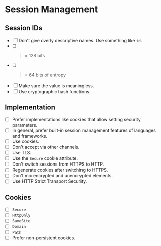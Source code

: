 # Session Management

## Session IDs
- [ ]  Don't give overly descriptive names.  Use something like `id`.
- [ ]  >= 128 bits
- [ ]  >= 64 bits of entropy
- [ ]  Make sure the value is meaningless.
- [ ]  Use cryptographic hash functions.

## Implementation
- [ ]  Prefer implementations like cookies that allow setting security parameters.
- [ ]  In general, prefer built-in session management features of languages and frameworks.
- [ ]  Use cookies.
- [ ]  Don't accept via other channels.
- [ ]  Use TLS.
- [ ]  Use the `Secure` cookie attribute.
- [ ]  Don't switch sessions from HTTPS to HTTP.
- [ ]  Regenerate cookies after switching to HTTPS.
- [ ]  Don't mix encrypted and unencrypted elements.
- [ ]  Use HTTP Strict Transport Security.

## Cookies
- [ ]  `Secure`
- [ ]  `HttpOnly`
- [ ]  `SameSite`
- [ ]  `Domain`
- [ ]  `Path`
- [ ]  Prefer non-persistent cookies.
